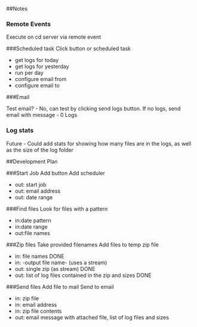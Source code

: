 ##Notes 
### Remote Events
Execute on cd server via remote event

###Scheduled task
Click button or scheduled task

- get logs for today
- get logs for yesterday
- run per day
- configure email from
- configure email to

###Email

Test email? - No, can test by clicking send logs button.
If no logs, send email with message - 0 Logs

### Log stats
Future - Could add stats for showing how many files are in the logs, as well as the size of the log folder

##Development Plan

###Start Job
Add button
Add scheduler
- out: start job
- out: email address
- out: date range

###Find files
Look for files with a pattern
- in:date pattern
- in:date range
- out:file names

###Zip files
Take provided filenames 
Add files to temp zip file 
- in: file names DONE 
- in: -output file name- (uses a stream)
- out: single zip (as stream) DONE
- out: list of log files contained in the zip and sizes DONE


###Send files 
Add file to mail
Send to email 
- in: zip file 
- in: email address
- in: zip file contents
- out: email message with attached file, list of log files and sizes




